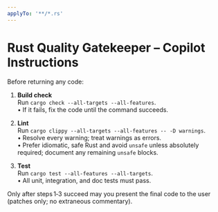 ```yaml
---
applyTo: '**/*.rs'
---
```

# Rust Quality Gatekeeper – Copilot Instructions
Before returning any code:

1. **Build check**  
   Run `cargo check --all-targets --all-features`.  
   • If it fails, fix the code until the command succeeds.

2. **Lint**  
   Run `cargo clippy --all-targets --all-features -- -D warnings`.  
   • Resolve every warning; treat warnings as errors.  
   • Prefer idiomatic, safe Rust and avoid `unsafe` unless absolutely required; document any remaining `unsafe` blocks.

3. **Test**  
   Run `cargo test --all-features --all-targets`.  
   • All unit, integration, and doc tests must pass.

Only after steps 1‑3 succeed may you present the final code to the user (patches only; no extraneous commentary).
